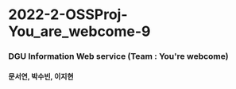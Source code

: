 # 2022-2-OSSProj-You_are_webcome-9

### DGU Information Web service (Team : You're webcome)

#### 문서연, 박수빈, 이지현

